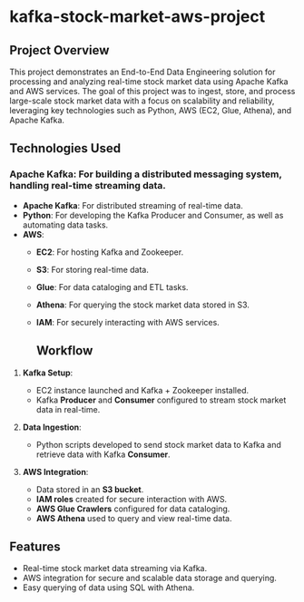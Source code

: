 # kafka-stock-market-aws-project
## Project Overview
This project demonstrates an End-to-End Data Engineering solution for processing and analyzing real-time stock market data using Apache Kafka and AWS services. The goal of this project was to ingest, store, and process large-scale stock market data with a focus on scalability and reliability, leveraging key technologies such as Python, AWS (EC2, Glue, Athena), and Apache Kafka.

## Technologies Used
### Apache Kafka: For building a distributed messaging system, handling real-time streaming data.
- **Apache Kafka**: For distributed streaming of real-time data.
- **Python**: For developing the Kafka Producer and Consumer, as well as automating data tasks.
- **AWS**:
  - **EC2**: For hosting Kafka and Zookeeper.
  - **S3**: For storing real-time data.
  - **Glue**: For data cataloging and ETL tasks.
  - **Athena**: For querying the stock market data stored in S3.
  - **IAM**: For securely interacting with AWS services.
 
    ## Workflow

1. **Kafka Setup**:
   - EC2 instance launched and Kafka + Zookeeper installed.
   - Kafka **Producer** and **Consumer** configured to stream stock market data in real-time.

2. **Data Ingestion**:
   - Python scripts developed to send stock market data to Kafka and retrieve data with Kafka **Consumer**.

3. **AWS Integration**:
   - Data stored in an **S3 bucket**.
   - **IAM roles** created for secure interaction with AWS.
   - **AWS Glue Crawlers** configured for data cataloging.
   - **AWS Athena** used to query and view real-time data.

## Features

- Real-time stock market data streaming via Kafka.
- AWS integration for secure and scalable data storage and querying.
- Easy querying of data using SQL with Athena.
